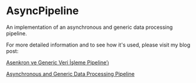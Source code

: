 # AsyncPipeline

An implementation of an asynchronous and generic data processing pipeline.

For more detailed information and to see how it's used, please visit my blog post:

[Asenkron ve Generic Veri İşleme Pipeline’ı](https://halilibrahimkocaoz.medium.com/asenkron-ve-generic-veri-i%CC%87%C5%9Fleme-pipeline%C4%B1-365a820a26b7)


[Asynchronous and Generic Data Processing Pipeline](https://halilibrahimkocaoz.medium.com/asynchronous-and-generic-data-processing-pipeline-1076a918d23f)
